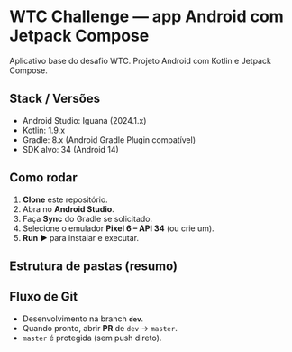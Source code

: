 # WTC Challenge — app Android com Jetpack Compose

Aplicativo base do desafio WTC. Projeto Android com Kotlin e Jetpack Compose.

## Stack / Versões
- Android Studio: Iguana (2024.1.x)
- Kotlin: 1.9.x
- Gradle: 8.x (Android Gradle Plugin compatível)
- SDK alvo: 34 (Android 14)

## Como rodar
1. **Clone** este repositório.
2. Abra no **Android Studio**.
3. Faça **Sync** do Gradle se solicitado.
4. Selecione o emulador **Pixel 6 – API 34** (ou crie um).
5. **Run** ▶️ para instalar e executar.

## Estrutura de pastas (resumo)


## Fluxo de Git
- Desenvolvimento na branch **`dev`**.
- Quando pronto, abrir **PR** de `dev` → `master`.
- `master` é protegida (sem push direto).
